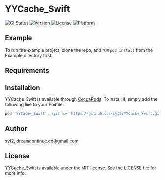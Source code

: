 # YYCache_Swift

[![CI Status](https://img.shields.io/travis/shenyutao/YYCache_Swift.svg?style=flat)](https://travis-ci.org/shenyutao/YYCache_Swift)
[![Version](https://img.shields.io/cocoapods/v/YYCache_Swift.svg?style=flat)](https://cocoapods.org/pods/YYCache_Swift)
[![License](https://img.shields.io/cocoapods/l/YYCache_Swift.svg?style=flat)](https://cocoapods.org/pods/YYCache_Swift)
[![Platform](https://img.shields.io/cocoapods/p/YYCache_Swift.svg?style=flat)](https://cocoapods.org/pods/YYCache_Swift)

## Example

To run the example project, clone the repo, and run `pod install` from the Example directory first.

## Requirements

## Installation

YYCache_Swift is available through [CocoaPods](https://cocoapods.org). To install
it, simply add the following line to your Podfile:

```ruby
pod 'YYCache_Swift', :git => 'https://github.com/syt2/YYCache_Swift.git'
```

## Author

syt2, dreamcontinue.cd@gmail.com

## License

YYCache_Swift is available under the MIT license. See the LICENSE file for more info.
